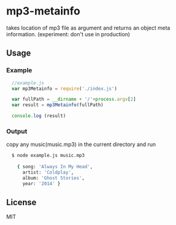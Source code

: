 # mp3-metainfo
takes location of mp3 file as argument and returns an object meta information. 
(experiment: don't use in production)

## Usage

### Example
```js
  //example.js
  var mp3Metainfo = require('./index.js')

  var fullPath = __dirname + '/'+process.argv[2]
  var result = mp3Metainfo(fullPath)

  console.log (result)
```

### Output
copy any music(music.mp3) in the current directory and run

```sh
  $ node example.js music.mp3
  
    { song: 'Always In My Head',
      artist: 'Coldplay',
      album: 'Ghost Stories',
      year: '2014' }
```
## License

MIT
